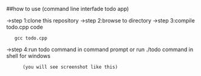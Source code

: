 ##how to use (command line interfade todo app)

->step 1:clone this repository
->step 2:browse to directory
->step 3:compile todo.cpp code

       gcc todo.cpp

->step 4:run todo command in command prompt
or run ./todo command in shell for windows

          (you will see screenshot like this)
